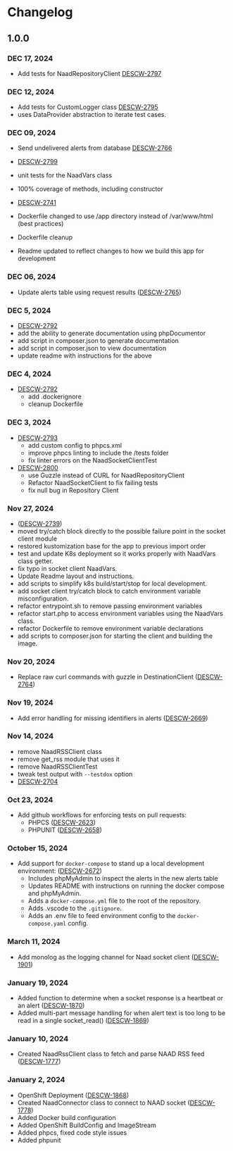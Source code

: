 # Changelog

## 1.0.0

### DEC 17, 2024

- Add tests for NaadRepositoryClient [DESCW-2797](https://citz-gdx.atlassian.net/browse/DESCW-2797)

### DEC 12, 2024

- Add tests for CustomLogger class [DESCW-2795](https://citz-gdx.atlasssian.net/browse/DESCW-2795)
- uses DataProvider abstraction to iterate test cases.

### DEC 09, 2024

- Send undelivered alerts from database [DESCW-2766](https://citz-gdx.atlassian.net/browse/DESCW-2766)
- [DESCW-2799](https://citz-gdx.atlassian.net/browse/DESCW-2799)
- unit tests for the NaadVars class
- 100% coverage of methods, including constructor

- [DESCW-2741](https://citz-gdx.atlassian.net/browse/DESCW-2741)
- Dockerfile changed to use /app directory instead of /var/www/html (best practices)
- Dockerfile cleanup
- Readme updated to reflect changes to how we build this app for development

### DEC 06, 2024

- Update alerts table using request results ([DESCW-2765](https://citz-gdx.atlassian.net/browse/DESCW-2765))

### DEC 5, 2024

- [DESCW-2792](https://citz-gdx.atlassian.net/browse/DESCW-2786)
- add the ability to generate documentation using phpDocumentor
- add script in composer.json to generate documentation
- add script in composer.json to view documentation
- update readme with instructions for the above

### DEC 4, 2024

- [DESCW-2792](https://citz-gdx.atlassian.net/browse/DESCW-2792)
  - add .dockerignore
  - cleanup Dockerfile

### DEC 3, 2024

- [DESCW-2793](https://citz-gdx.atlassian.net/browse/DESCW-2793)
  - add custom config to phpcs.xml
  - improve phpcs linting to include the /tests folder
  - fix linter errors on the NaadSocketClientTest
- [DESCW-2800](https://citz-gdx.atlassian.net/browse/DESCW-2800)
  - use Guzzle instead of CURL for NaadRepositoryClient
  - Refactor NaadSocketClient to fix failing tests
  - fix null bug in Repository Client

### Nov 27, 2024

- ([DESCW-2739](https://citz-gdx.atlassian.net/browse/DESCW-2739))
- moved try/catch block directly to the possible failure point in the socket client module
- restored kustomization base for the app to previous import order
- test and update K8s deployment so it works properly with NaadVars class getter.
- fix typo in socket client NaadVars.
- Update Readme layout and instructions.
- add scripts to simplify k8s build/start/stop for local development.
- add socket client try/catch block to catch environment variable misconfiguration.
- refactor entrypoint.sh to remove passing environment variables
- refactor start.php to access environment variables using the NaadVars class.
- refactor Dockerfile to remove environment variable declarations
- add scripts to composer.json for starting the client and building the image.

### Nov 20, 2024

- Replace raw curl commands with guzzle in DestinationClient ([DESCW-2764](https://citz-gdx.atlassian.net/browse/DESCW-2764))

### Nov 19, 2024

- Add error handling for missing identifiers in alerts ([DESCW-2669](https://citz-gdx.atlassian.net/browse/DESCW-2672))

### Nov 14, 2024

- remove NaadRSSClient class
- remove get_rss module that uses it
- remove NaadRSSClientTest
- tweak test output with `--testdox` option
- [DESCW-2704](https://citz-gdx.atlassian.net/browse/DESCW-2704)

### Oct 23, 2024

- Add github workflows for enforcing tests on pull requests:
  - PHPCS ([DESCW-2623](https://citz-gdx.atlassian.net/browse/DESCW-2623))
  - PHPUNIT ([DESCW-2658](https://citz-gdx.atlassian.net/browse/DESCW-2658))

### October 15, 2024

- Add support for `docker-compose` to stand up a local development environment: ([DESCW-2672](https://citz-gdx.atlassian.net/browse/DESCW-2672))
  - Includes phpMyAdmin to inspect the alerts in the new alerts table
  - Updates README with instructions on running the docker compose and phpMyAdmin.
  - Adds a `docker-compose.yml` file to the root of the repository.
  - Adds .vscode to the `.gitignore`.
  - Adds an .env file to feed environment config to the `docker-compose.yaml` config.

### March 11, 2024

- Add monolog as the logging channel for Naad socket client ([DESCW-1901](https://apps.itsm.gov.bc.ca/jira/browse/DESCW-1901))

### January 19, 2024

- Added function to determine when a socket response is a heartbeat or an alert ([DESCW-1870](https://apps.itsm.gov.bc.ca/jira/browse/DESCW-1870))
- Added multi-part message handling for when alert text is too long to be read in a single socket_read() ([DESCW-1869](https://apps.itsm.gov.bc.ca/jira/browse/DESCW-1869))

### January 10, 2024

- Created NaadRssClient class to fetch and parse NAAD RSS feed ([DESCW-1777](https://apps.itsm.gov.bc.ca/jira/browse/DESCW-1777))

### January 2, 2024

- OpenShift Deployment ([DESCW-1868](https://apps.itsm.gov.bc.ca/jira/browse/DESCW-1868))
- Created NaadConnector class to connect to NAAD socket ([DESCW-1778](https://apps.itsm.gov.bc.ca/jira/browse/DESCW-1778))
- Added Docker build configuration
- Added OpenShift BuildConfig and ImageStream
- Added phpcs, fixed code style issues
- Added phpunit
